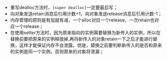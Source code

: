 - 重写dealloc方法时，`[super dealloc]`一定要最后写；
- 向对象发送retain消息后引用计数+1，向对象发送release消息后引用计数-1；
- 内存管理的原则是有加就有减，一个alloc对应一个release，一次retain也对应一个release；
- 在使用setter方法时，因为原来指向的实例需要替换为新传入的实例，所以在替换前要把原来的实例释放掉,再将新传入的对象retain一下之后才能进行替换，这样才能保证内存不会泄露。但是，替换之前要判断新传入的是否和原来的实例是同一个实例，否则原来的对象将泄漏；